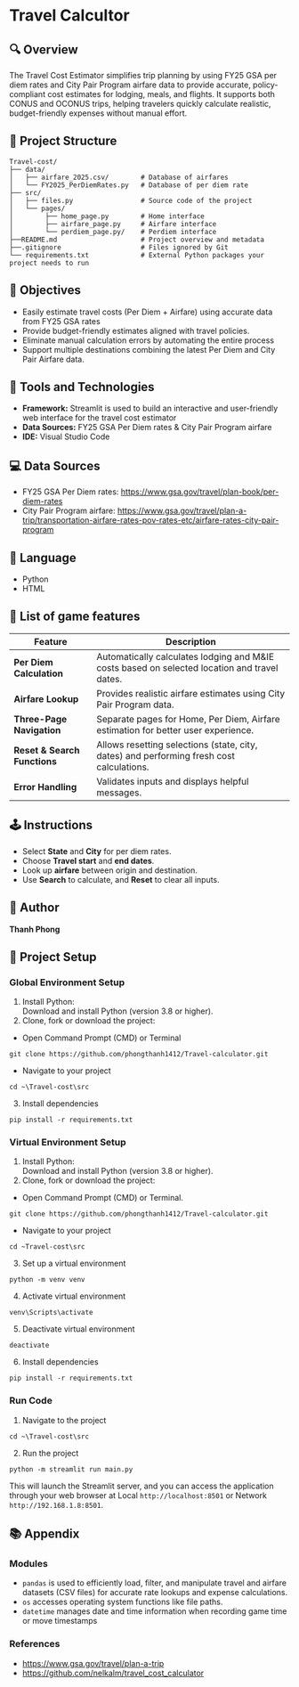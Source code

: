 # Travel Calcultor

## 🔍 Overview

The Travel Cost Estimator simplifies trip planning by using FY25 GSA per diem rates and City Pair Program airfare data to provide accurate, policy-compliant cost estimates for lodging, meals, and flights. It supports both CONUS and OCONUS trips, helping travelers quickly calculate realistic, budget-friendly expenses without manual effort.


## 📁 Project Structure

```text
Travel-cost/
├── data/
│   ├── airfare_2025.csv/        # Database of airfares
│   └── FY2025_PerDiemRates.py   # Database of per diem rate
├── src/
│   ├── files.py                 # Source code of the project
│   └── pages/
│        ├── home_page.py        # Home interface
│        ├── airfare_page.py     # Airfare interface
│        └── perdiem_page.py/    # Perdiem interface
├──README.md                     # Project overview and metadata
├──.gitignore                    # Files ignored by Git
└── requirements.txt             # External Python packages your project needs to run
```

## 📌 Objectives

- Easily estimate travel costs (Per Diem + Airfare) using accurate data from FY25 GSA rates
- Provide budget-friendly estimates aligned with travel policies.
- Eliminate manual calculation errors by automating the entire process
- Support multiple destinations combining the latest Per Diem and City Pair Airfare data.

## 🧰 Tools and Technologies

- **Framework:** Streamlit is used to build an interactive and user-friendly web interface for the travel cost estimator  
- **Data Sources:** FY25 GSA Per Diem rates & City Pair Program airfare  
- **IDE:** Visual Studio Code
## 💻 Data Sources
- FY25 GSA Per Diem rates: https://www.gsa.gov/travel/plan-book/per-diem-rates
- City Pair Program airfare: https://www.gsa.gov/travel/plan-a-trip/transportation-airfare-rates-pov-rates-etc/airfare-rates-city-pair-program
## 📕 Language
- Python 
- HTML
 
## 📄 List of game features

| Feature                     | Description |
|-----------------------------|-------------|
| **Per Diem Calculation**    | Automatically calculates lodging and M&IE costs based on selected location and travel dates. |
| **Airfare Lookup**          | Provides realistic airfare estimates using City Pair Program data. |
| **Three-Page Navigation**     | Separate pages for Home, Per Diem, Airfare estimation for better user experience. |
| **Reset & Search Functions**| Allows resetting selections (state, city, dates) and performing fresh cost calculations. |
| **Error Handling**          | Validates inputs and displays helpful messages. |


## 🕹️ Instructions
- Select **State** and **City** for per diem rates.
- Choose **Travel start** and **end dates**.
- Look up **airfare** between origin and destination.
- Use **Search** to calculate, and **Reset** to clear all inputs.

## 👥 Author

  **Thanh Phong**

## 🤖 Project Setup
### Global Environment Setup
1. Install Python: <br>
Download and install Python (version 3.8 or higher).
2. Clone, fork or download the project:
- Open Command Prompt (CMD) or Terminal
```
git clone https://github.com/phongthanh1412/Travel-calculator.git
```
- Navigate to your project
```
cd ~\Travel-cost\src
```
3. Install dependencies
```
pip install -r requirements.txt
```
### Virtual Environment Setup
1. Install Python: <br>
Download and install Python (version 3.8 or higher).
2. Clone, fork or download the project: <br>
- Open Command Prompt (CMD) or Terminal.
```
git clone https://github.com/phongthanh1412/Travel-calculator.git
```
- Navigate to your project
```
cd ~Travel-cost\src
```
3. Set up a virtual environment
```
python -m venv venv
```
4. Activate virtual environment
```
venv\Scripts\activate
```
5. Deactivate virtual environment
```
deactivate
```
6. Install dependencies
```
pip install -r requirements.txt
```
### Run Code
1. Navigate to the project 
```
cd ~\Travel-cost\src
```
2. Run the project
```
python -m streamlit run main.py
```
This will launch the Streamlit server, and you can access the application through your web browser at Local `http://localhost:8501` or Network `http://192.168.1.8:8501`.
## 📚 Appendix 
### Modules
- `pandas` is used to efficiently load, filter, and manipulate travel and airfare datasets (CSV files) for accurate rate lookups and expense calculations.
- `os` accesses operating system functions like file paths.
- `datetime` manages date and time information when recording game time or move timestamps
### References
- https://www.gsa.gov/travel/plan-a-trip
- https://github.com/nelkalm/travel_cost_calculator
